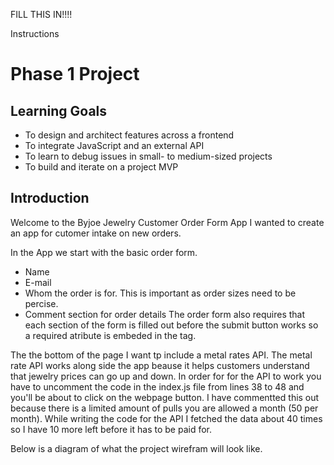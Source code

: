 FILL THIS IN!!!!

Instructions

# Phase 1 Project

## Learning Goals

- To design and architect features across a frontend
- To integrate JavaScript and an external API
- To learn to debug issues in small- to medium-sized projects
- To build and iterate on a project MVP

## Introduction

Welcome to the Byjoe Jewelry Customer Order Form App
I wanted to create an app for cutomer intake on new orders.

In the App we start with the basic order form.

- Name
- E-mail
- Whom the order is for. This is important as order sizes need to be percise.
- Comment section for order details
  The order form also requires that each section of the form is filled out before the submit button works so a required atribute is embeded in the tag.

The the bottom of the page I want tp include a metal rates API. The metal rate API works along side the app beause it helps customers understand that jewelry prices can go up and down. In order for for the API to work you have to uncomment the code in the index.js file from lines 38 to 48 and you'll be about to click on the webpage button. I have commentted this out because there is a limited amount of pulls you are allowed a month (50 per month). While writing the code for the API I fetched the data about 40 times so I have 10 more left before it has to be paid for.

Below is a diagram of what the project wirefram will look like.

